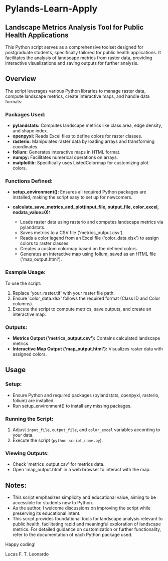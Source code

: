 # Pylands-Learn-Apply

## Landscape Metrics Analysis Tool for Public Health Applications

This Python script serves as a comprehensive toolset designed for postgraduate students, specifically tailored for public health applications. It facilitates the analysis of landscape metrics from raster data, providing interactive visualizations and saving outputs for further analysis.

## Overview

The script leverages various Python libraries to manage raster data, compute landscape metrics, create interactive maps, and handle data formats:

### Packages Used:

- **pylandstats:** Computes landscape metrics like class area, edge density, and shape index.
- **openpyxl:** Reads Excel files to define colors for raster classes.
- **rasterio:** Manipulates raster data by loading arrays and transforming coordinates.
- **folium:** Generates interactive maps in HTML format.
- **numpy:** Facilitates numerical operations on arrays.
- **matplotlib:** Specifically uses ListedColormap for customizing plot colors.

### Functions Defined:

- **setup_environment():** Ensures all required Python packages are installed, making the script easy to set up for newcomers.
  
- **calculate_save_metrics_and_plot(input_file, output_file, color_excel, nodata_value=0):**
  - Loads raster data using rasterio and computes landscape metrics via pylandstats.
  - Saves metrics to a CSV file ('metrics_output.csv').
  - Reads a color legend from an Excel file ('color_data.xlsx') to assign colors to raster classes.
  - Creates a custom colormap based on the defined colors.
  - Generates an interactive map using folium, saved as an HTML file ('map_output.html').

### Example Usage:

To use the script:

1. Replace 'your_raster.tif' with your raster file path.
2. Ensure 'color_data.xlsx' follows the required format (Class ID and Color columns).
3. Execute the script to compute metrics, save outputs, and create an interactive map.

### Outputs:

- **Metrics Output ('metrics_output.csv'):** Contains calculated landscape metrics.
- **Interactive Map Output ('map_output.html'):** Visualizes raster data with assigned colors.

## Usage

### Setup:

- Ensure Python and required packages (pylandstats, openpyxl, rasterio, folium) are installed.
- Run setup_environment() to install any missing packages.

### Running the Script:

1. Adjust `input_file`, `output_file`, and `color_excel` variables according to your data.
2. Execute the script (`python script_name.py`).

### Viewing Outputs:

- Check 'metrics_output.csv' for metrics data.
- Open 'map_output.html' in a web browser to interact with the map.

## Notes:

- This script emphasizes simplicity and educational value, aiming to be accessible for students new to Python.
- As the author, I welcome discussions on improving the script while preserving its educational intent.
- This script provides foundational tools for landscape analysis relevant to public health, facilitating rapid and meaningful exploration of landscape metrics. For detailed guidance on customization or further functionality, refer to the documentation of each Python package used.

Happy coding!

Lucas F. T. Leonardo

